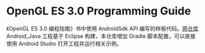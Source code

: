OpenGL ES 3.0 Programming Guide
===============================

《OpenGL ES 3.0 编程指南》书中使用 AndroidSdk API 编写的样板代码。[原仓库](https://github.com/danginsburg/opengles3-book) Android_Java 工程基于 Eclipse 构建，本仓库增加 Gradle 脚本配置，可以直接使用 Android Studio 打开工程并运行相关示例。